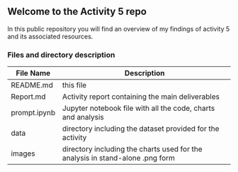 ## Welcome to the Activity 5 repo

In this public repository you will find an overview of my findings of activity 5 and its associated resources.

### Files and directory description

| File Name | Description |
|--|--|
| README.md | this file |
| Report.md | Activity report containing the main deliverables |
| prompt.ipynb | Jupyter notebook file with all the code, charts and analysis |
| data | directory including the dataset provided for the activity |
| images | directory including the charts used for the analysis in stand-alone .png form |
